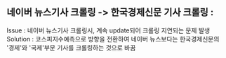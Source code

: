 ##  네이버 뉴스기사 크롤링 -> 한국경제신문 기사 크롤링 :
Issue :  네이버 뉴스기사 크롤링시, 계속 update되어 크롤링 지연되는 문제 발생
Solution :  코스피지수예측으로 방향을 전환하여 네이버 뉴스보다는 한국경제신문의 '경제'와 '국제'부문 기사를 크롤링하는 것으로 바꿈
